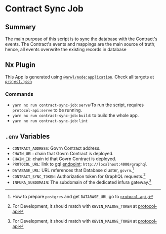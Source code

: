 # Contract Sync Job

## Summary

The main purpose of this script is to sync the database with the Contract's events. The Contract's events and mappings are the main source of truth; hence, all events overwrite the existing records in database

## Nx Plugin

This App is generated using [`@nrwl/node:application`](https://nx.dev/packages/node/generators/application). Check all targets at [`project.json`](./project.json)

### Commands

- `yarn nx run contract-sync-job:serve`:To run the script, requires `protocol-api:serve` to be running.
- `yarn nx run contract-sync-job:build`: to build the whole app.
- `yarn nx run contract-sync-job:lint`

## `.env` Variables

- `CONTRACT_ADDRESS`: Govrn Contract address.
- `CHAIN_URL`: chain that Govrn Contract is deployed.
- `CHAIN_ID`: chain id that Govrn Contract is deployed.
- `PROTOCOL_URL`: link to gql [endpoint](../protocol-api/README.md#express): `http://localhost:4000/graphql`
- `DATABASE_URL`: URL references that Database cluster, `govrn`.[^1]
- `CONTRACT_SYNC_TOKEN`: Authorization token for GraphQL requests.[^2]
- `INFURA_SUBDOMAIN`: The subdomain of the dedicated infura gateway.[^2]

[^1]: How to prepare `postgres` and get `DATABASE_URL` go to [`protocol-api`](../protocol-api/README.md#postgres).
[^2]: For Development, it should match with `KEVIN_MALONE_TOKEN` at [protocol-api](../protocol-api)
